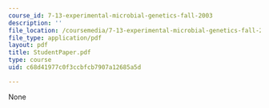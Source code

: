 ```yaml
---
course_id: 7-13-experimental-microbial-genetics-fall-2003
description: ''
file_location: /coursemedia/7-13-experimental-microbial-genetics-fall-2003/c68d41977c0f3ccbfcb7907a12685a5d_StudentPaper.pdf
file_type: application/pdf
layout: pdf
title: StudentPaper.pdf
type: course
uid: c68d41977c0f3ccbfcb7907a12685a5d

---
```

None